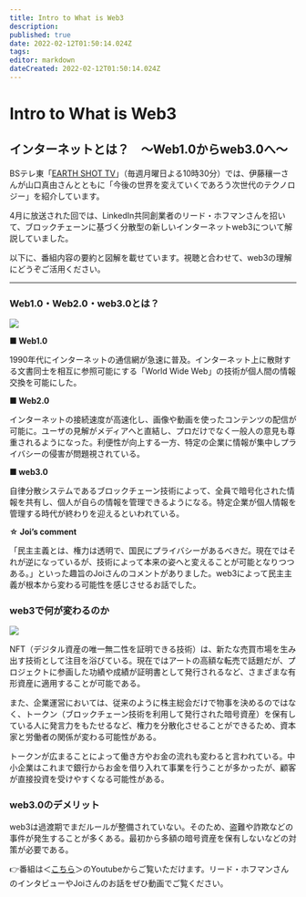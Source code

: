 ```yaml
---
title: Intro to What is Web3
description: 
published: true
date: 2022-02-12T01:50:14.024Z
tags: 
editor: markdown
dateCreated: 2022-02-12T01:50:14.024Z
---
```


# Intro to What is Web3 

## インターネットとは？　〜Web1.0からweb3.0へ〜

BSテレ東「[EARTH SHOT TV](https://www.bs-tvtokyo.co.jp/earthshottv/)」（毎週月曜日よる10時30分）では、伊藤穰一さんが山口真由さんとともに「今後の世界を変えていくであろう次世代のテクノロジー」を紹介しています。

4月に放送された回では、LinkedIn共同創業者のリード・ホフマンさんを招いて、ブロックチェーンに基づく分散型の新しいインターネットweb3について解説していました。

以下に、番組内容の要約と図解を載せています。視聴と合わせて、web3の理解にどうぞご活用ください。

----

### Web1.0・Web2.0・web3.0とは？
<img src="https://user-images.githubusercontent.com/100918937/167130189-1dc2faa1-8d1b-4458-a9d3-7e17bc96fcfa.png">

**■ Web1.0**

1990年代にインターネットの通信網が急速に普及。インターネット上に散財する文書同士を相互に参照可能にする「World Wide Web」の技術が個人間の情報交換を可能にした。

**■ Web2.0**

インターネットの接続速度が高速化し、画像や動画を使ったコンテンツの配信が可能に。ユーザの見解がメディアへと直結し、プロだけでなく一般人の意見も尊重されるようになった。利便性が向上する一方、特定の企業に情報が集中しプライバシーの侵害が問題視されている。

**■ web3.0**

自律分散システムであるブロックチェーン技術によって、全員で暗号化された情報を共有し、個人が自らの情報を管理できるようになる。特定企業が個人情報を管理する時代が終わりを迎えるといわれている。

**☆ Joi’s comment**

「民主主義とは、権力は透明で、国民にプライバシーがあるべきだ。現在ではそれが逆になっているが、技術によって本来の姿へと変えることが可能となりつつある。」といった趣旨のJoiさんのコメントがありました。web3によって民主主義が根本から変わる可能性を感じさせるお話でした。
<br>

### web3で何が変わるのか
<img src="https://user-images.githubusercontent.com/100918937/167130464-90910218-f6e2-44ce-b496-69b30121e1ed.png">

NFT（デジタル資産の唯一無二性を証明できる技術）は、新たな売買市場を生み出す技術として注目を浴びている。現在ではアートの高額な転売で話題だが、プロジェクトに参画した功績や成績が証明書として発行されるなど、さまざまな有形資産に適用することが可能である。

また、企業運営においては、従来のように株主総会だけで物事を決めるのではなく、トークン（ブロックチェーン技術を利用して発行された暗号資産）を保有している人に発言力をもたせるなど、権力を分散化させることができるため、資本家と労働者の関係が変わる可能性がある。

トークンが広まることによって働き方やお金の流れも変わると言われている。中小企業はこれまで銀行からお金を借り入れて事業を行うことが多かったが、顧客が直接投資を受けやすくなる可能性がある。
<br>

### web3.0のデメリット

web3は過渡期でまだルールが整備されていない。そのため、盗難や詐欺などの事件が発生することが多くある。最初から多額の暗号資産を保有しないなどの対策が必要である。

👉番組は＜[こちら](https://youtu.be/MqGSojMbb1E)＞のYoutubeからご覧いただけます。リード・ホフマンさんのインタビューやJoiさんのお話をぜひ動画でご覧ください。


